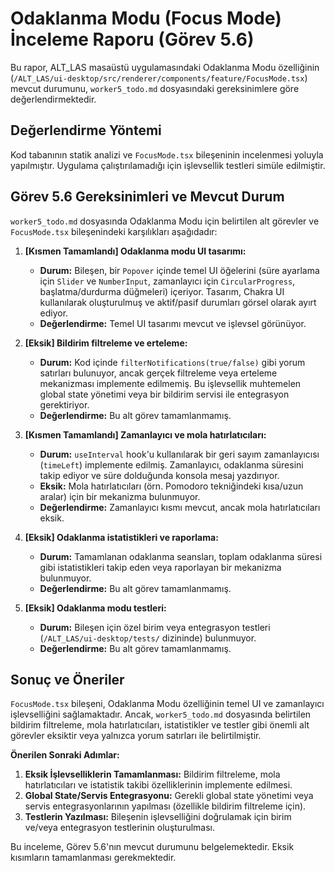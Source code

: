 # Odaklanma Modu (Focus Mode) İnceleme Raporu (Görev 5.6)

Bu rapor, ALT_LAS masaüstü uygulamasındaki Odaklanma Modu özelliğinin (`/ALT_LAS/ui-desktop/src/renderer/components/feature/FocusMode.tsx`) mevcut durumunu, `worker5_todo.md` dosyasındaki gereksinimlere göre değerlendirmektedir.

## Değerlendirme Yöntemi

Kod tabanının statik analizi ve `FocusMode.tsx` bileşeninin incelenmesi yoluyla yapılmıştır. Uygulama çalıştırılamadığı için işlevsellik testleri simüle edilmiştir.

## Görev 5.6 Gereksinimleri ve Mevcut Durum

`worker5_todo.md` dosyasında Odaklanma Modu için belirtilen alt görevler ve `FocusMode.tsx` bileşenindeki karşılıkları aşağıdadır:

1.  **[Kısmen Tamamlandı] Odaklanma modu UI tasarımı:**
    *   **Durum:** Bileşen, bir `Popover` içinde temel UI öğelerini (süre ayarlama için `Slider` ve `NumberInput`, zamanlayıcı için `CircularProgress`, başlatma/durdurma düğmeleri) içeriyor. Tasarım, Chakra UI kullanılarak oluşturulmuş ve aktif/pasif durumları görsel olarak ayırt ediyor.
    *   **Değerlendirme:** Temel UI tasarımı mevcut ve işlevsel görünüyor.

2.  **[Eksik] Bildirim filtreleme ve erteleme:**
    *   **Durum:** Kod içinde `filterNotifications(true/false)` gibi yorum satırları bulunuyor, ancak gerçek filtreleme veya erteleme mekanizması implemente edilmemiş. Bu işlevsellik muhtemelen global state yönetimi veya bir bildirim servisi ile entegrasyon gerektiriyor.
    *   **Değerlendirme:** Bu alt görev tamamlanmamış.

3.  **[Kısmen Tamamlandı] Zamanlayıcı ve mola hatırlatıcıları:**
    *   **Durum:** `useInterval` hook'u kullanılarak bir geri sayım zamanlayıcısı (`timeLeft`) implemente edilmiş. Zamanlayıcı, odaklanma süresini takip ediyor ve süre dolduğunda konsola mesaj yazdırıyor.
    *   **Eksik:** Mola hatırlatıcıları (örn. Pomodoro tekniğindeki kısa/uzun aralar) için bir mekanizma bulunmuyor.
    *   **Değerlendirme:** Zamanlayıcı kısmı mevcut, ancak mola hatırlatıcıları eksik.

4.  **[Eksik] Odaklanma istatistikleri ve raporlama:**
    *   **Durum:** Tamamlanan odaklanma seansları, toplam odaklanma süresi gibi istatistikleri takip eden veya raporlayan bir mekanizma bulunmuyor.
    *   **Değerlendirme:** Bu alt görev tamamlanmamış.

5.  **[Eksik] Odaklanma modu testleri:**
    *   **Durum:** Bileşen için özel birim veya entegrasyon testleri (`/ALT_LAS/ui-desktop/tests/` dizininde) bulunmuyor.
    *   **Değerlendirme:** Bu alt görev tamamlanmamış.

## Sonuç ve Öneriler

`FocusMode.tsx` bileşeni, Odaklanma Modu özelliğinin temel UI ve zamanlayıcı işlevselliğini sağlamaktadır. Ancak, `worker5_todo.md` dosyasında belirtilen bildirim filtreleme, mola hatırlatıcıları, istatistikler ve testler gibi önemli alt görevler eksiktir veya yalnızca yorum satırları ile belirtilmiştir.

**Önerilen Sonraki Adımlar:**

1.  **Eksik İşlevselliklerin Tamamlanması:** Bildirim filtreleme, mola hatırlatıcıları ve istatistik takibi özelliklerinin implemente edilmesi.
2.  **Global State/Servis Entegrasyonu:** Gerekli global state yönetimi veya servis entegrasyonlarının yapılması (özellikle bildirim filtreleme için).
3.  **Testlerin Yazılması:** Bileşenin işlevselliğini doğrulamak için birim ve/veya entegrasyon testlerinin oluşturulması.

Bu inceleme, Görev 5.6'nın mevcut durumunu belgelemektedir. Eksik kısımların tamamlanması gerekmektedir.
